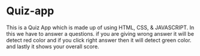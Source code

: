 # Quiz-app
This is a Quiz App which is made up of using HTML, CSS, &amp; JAVASCRIPT. In this we have to answer a questions. if you are giving wrong answer it will be detect red color and if you click right answer then it will detect green color. and lastly it shows your overall score.
